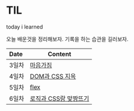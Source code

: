# TIL

today i learned

오늘 배운것을 정리해보자. 기록을 하는 습관을 길러보자.

| Date  | Content                                                      |
| :---- | ------------------------------------------------------------ |
| 3일차 | [마음가짐](<https://github.com/jominjimail/TIL/blob/master/boost_camp/day3.md>) |
| 4일차 | [DOM과 CSS 지옥](<https://github.com/jominjimail/TIL/blob/master/boost_camp/day4.md>) |
| 5일차 | [flex](<https://github.com/jominjimail/TIL/blob/master/boost_camp/day5.md>) |
| 6일차 | [로직과 CSS랑 맞짱뜨기](<https://github.com/jominjimail/TIL/blob/master/boost_camp/day6.md>) |

